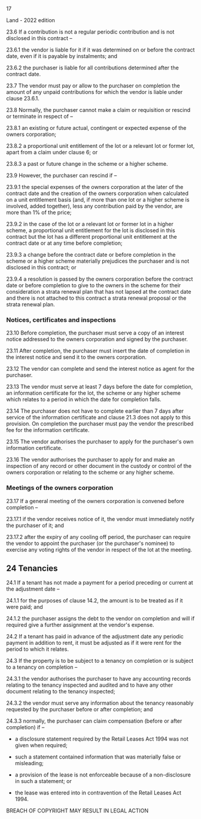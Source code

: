 17

Land - 2022 edition

23.6 If a contribution is not a regular periodic contribution and is not disclosed in this contract –

23.6.1 the vendor is liable for it if it was determined on or before the contract date, even if it is payable by instalments; and

23.6.2 the purchaser is liable for all contributions determined after the contract date.

23.7 The vendor must pay or allow to the purchaser on completion the amount of any unpaid contributions for which the vendor is liable under clause 23.6.1.

23.8 Normally, the purchaser cannot make a claim or requisition or rescind or terminate in respect of –

23.8.1 an existing or future actual, contingent or expected expense of the owners corporation;

23.8.2 a proportional unit entitlement of the lot or a relevant lot or former lot, apart from a claim under clause 6; or

23.8.3 a past or future change in the scheme or a higher scheme.

23.9 However, the purchaser can rescind if –

23.9.1 the special expenses of the owners corporation at the later of the contract date and the creation of the owners corporation when calculated on a unit entitlement basis (and, if more than one lot or a higher scheme is involved, added together), less any contribution paid by the vendor, are more than 1% of the price;

23.9.2 in the case of the lot or a relevant lot or former lot in a higher scheme, a proportional unit entitlement for the lot is disclosed in this contract but the lot has a different proportional unit entitlement at the contract date or at any time before completion;

23.9.3 a change before the contract date or before completion in the scheme or a higher scheme materially prejudices the purchaser and is not disclosed in this contract; or

23.9.4 a resolution is passed by the owners corporation before the contract date or before completion to give to the owners in the scheme for their consideration a strata renewal plan that has not lapsed at the contract date and there is not attached to this contract a strata renewal proposal or the strata renewal plan.

### Notices, certificates and inspections

23.10 Before completion, the purchaser must serve a copy of an interest notice addressed to the owners corporation and signed by the purchaser.

23.11 After completion, the purchaser must insert the date of completion in the interest notice and send it to the owners corporation.

23.12 The vendor can complete and send the interest notice as agent for the purchaser.

23.13 The vendor must serve at least 7 days before the date for completion, an information certificate for the lot, the scheme or any higher scheme which relates to a period in which the date for completion falls.

23.14 The purchaser does not have to complete earlier than 7 days after service of the information certificate and clause 21.3 does not apply to this provision. On completion the purchaser must pay the vendor the prescribed fee for the information certificate.

23.15 The vendor authorises the purchaser to apply for the purchaser's own information certificate.

23.16 The vendor authorises the purchaser to apply for and make an inspection of any record or other document in the custody or control of the owners corporation or relating to the scheme or any higher scheme.

### Meetings of the owners corporation

23.17 If a general meeting of the owners corporation is convened before completion –

23.17.1 if the vendor receives notice of it, the vendor must immediately notify the purchaser of it; and

23.17.2 after the expiry of any cooling off period, the purchaser can require the vendor to appoint the purchaser (or the purchaser's nominee) to exercise any voting rights of the vendor in respect of the lot at the meeting.

## 24 Tenancies

24.1 If a tenant has not made a payment for a period preceding or current at the adjustment date –

24.1.1 for the purposes of clause 14.2, the amount is to be treated as if it were paid; and

24.1.2 the purchaser assigns the debt to the vendor on completion and will if required give a further assignment at the vendor's expense.

24.2 If a tenant has paid in advance of the adjustment date any periodic payment in addition to rent, it must be adjusted as if it were rent for the period to which it relates.

24.3 If the property is to be subject to a tenancy on completion or is subject to a tenancy on completion –

24.3.1 the vendor authorises the purchaser to have any accounting records relating to the tenancy inspected and audited and to have any other document relating to the tenancy inspected;

24.3.2 the vendor must serve any information about the tenancy reasonably requested by the purchaser before or after completion; and

24.3.3 normally, the purchaser can claim compensation (before or after completion) if –

* a disclosure statement required by the Retail Leases Act 1994 was not given when required;

* such a statement contained information that was materially false or misleading;

* a provision of the lease is not enforceable because of a non-disclosure in such a statement; or

* the lease was entered into in contravention of the Retail Leases Act 1994.

BREACH OF COPYRIGHT MAY RESULT IN LEGAL ACTION